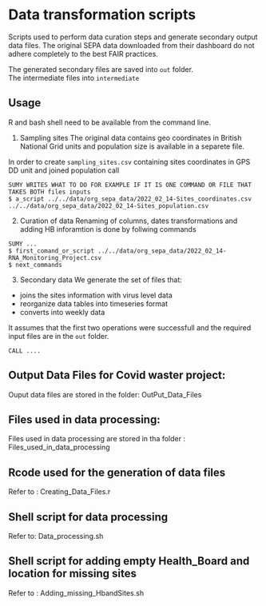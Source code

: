 # Data transformation scripts
Scripts used to perform data curation steps and generate secondary output data files.
The original SEPA data downloaded from their dashboard do not adhere completely to the best FAIR practices.

The generated secondary files are saved into `out` folder.  
The intermediate files into `intermediate`

## Usage
R and bash shell need to be available from the command line.

1. Sampling sites
The original data contains geo coordinates in British National Grid units 
and population size is available in a separete file.

In order to create `sampling_sites.csv` containing sites coordinates in GPS DD unit and joined population call
```
SUMY WRITES WHAT TO DO FOR EXAMPLE IF IT IS ONE COMMAND OR FILE THAT TAKES BOTH files inputs
$ a_script ../../data/org_sepa_data/2022_02_14-Sites_coordinates.csv ../../data/org_sepa_data/2022_02_14-Sites_population.csv
```

2. Curation of data
Renaming of columns, dates transformations and adding HB inforamtion is done by follwing commands
```
SUMY ...
$ first_comand_or_script ../../data/org_sepa_data/2022_02_14-RNA_Monitoring_Project.csv
$ next_commands
``` 

3. Secondary data
We generate the set of files that: 
- joins the sites information with virus level data
- reorganize data tables into timeseries format
- converts into weekly data

It assumes that the first two operations were successfull and the required
input files are in the `out` folder.
```
CALL ....
```


## Output Data Files for Covid waster project:
Ouput data files are stored in the folder: OutPut_Data_Files

## Files used in data processing:
Files used in data processing are stored in tha folder : Files_used_in_data_processing

## Rcode used for the generation of data files
Refer to : Creating_Data_Files.r

## Shell script for data processing 
Refer to: Data_processing.sh

## Shell script for adding empty Health_Board and location for missing sites
Refer to : Adding_missing_HbandSites.sh